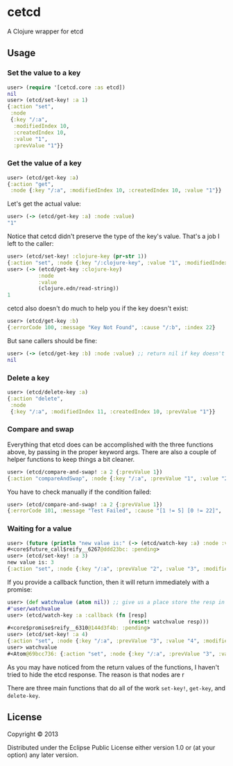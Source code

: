 # cetcd

A Clojure wrapper for etcd

## Usage

### Set the value to a key

```clojure
user> (require '[cetcd.core :as etcd])
nil
user> (etcd/set-key! :a 1)
{:action "set",
 :node
 {:key "/:a",
  :modifiedIndex 10,
  :createdIndex 10,
  :value "1",
  :prevValue "1"}}
```

### Get the value of a key

```clojure
user> (etcd/get-key :a)
{:action "get",
 :node {:key "/:a", :modifiedIndex 10, :createdIndex 10, :value "1"}}
```

Let's get the actual value:

```clojure
user> (-> (etcd/get-key :a) :node :value)
"1"
```

Notice that cetcd didn't preserve the type of the key's value. That's a job I left to the caller:

```clojure
user> (etcd/set-key! :clojure-key (pr-str 1))
{:action "set", :node {:key "/:clojure-key", :value "1", :modifiedIndex 14, :createdIndex 14}
user> (-> (etcd/get-key :clojure-key)
          :node
          :value
          (clojure.edn/read-string))
1

```

cetcd also doesn't do much to help you if the key doesn't exist:

```clojure
user> (etcd/get-key :b)
{:errorCode 100, :message "Key Not Found", :cause "/:b", :index 22}
```

But sane callers should be fine:
```clojure
user> (-> (etcd/get-key :b) :node :value) ;; return nil if key doesn't exist
nil
```

### Delete a key

```clojure
user> (etcd/delete-key :a)
{:action "delete",
 :node
 {:key "/:a", :modifiedIndex 11, :createdIndex 10, :prevValue "1"}}
```

### Compare and swap

Everything that etcd does can be accomplished with the three functions above, by passing in the proper keyword args. There are also a couple of helper functions to keep things a bit cleaner.

```clojure
user> (etcd/compare-and-swap! :a 2 {:prevValue 1})
{:action "compareAndSwap", :node {:key "/:a", :prevValue "1", :value "2", :modifiedIndex 15, :createdIndex 13}}
```

You have to check manually if the condition failed:

```clojure
user> (etcd/compare-and-swap! :a 2 {:prevValue 1})
{:errorCode 101, :message "Test Failed", :cause "[1 != 5] [0 != 22]", :index 22}
```

### Waiting for a value

```clojure
user> (future (println "new value is:" (-> (etcd/watch-key :a) :node :value)))
#<core$future_call$reify__6267@ddd23bc: :pending>
user> (etcd/set-key! :a 3)
new value is: 3
{:action "set", :node {:key "/:a", :prevValue "2", :value "3", :modifiedIndex 16, :createdIndex 16}}
```

If you provide a callback function, then it will return immediately with a promise:

```clojure
user> (def watchvalue (atom nil)) ;; give us a place store the resp in the callback
#'user/watchvalue
user> (etcd/watch-key :a :callback (fn [resp]
                                       (reset! watchvalue resp)))
#<core$promise$reify__6310@144d3f4b: :pending>
user> (etcd/set-key! :a 4)
{:action "set", :node {:key "/:a", :prevValue "3", :value "4", :modifiedIndex 20, :createdIndex 20}}
user> watchvalue
#<Atom@69bcc736: {:action "set", :node {:key "/:a", :prevValue "3", :value "4", :modifiedIndex 20, :createdIndex 20}}>
```









As you may have noticed from the return values of the functions, I haven't tried to hide the etcd response. The reason is that nodes are r

There are three main functions that do all of the work `set-key!`, `get-key`, and `delete-key`.

## License

Copyright © 2013

Distributed under the Eclipse Public License either version 1.0 or (at
your option) any later version.
